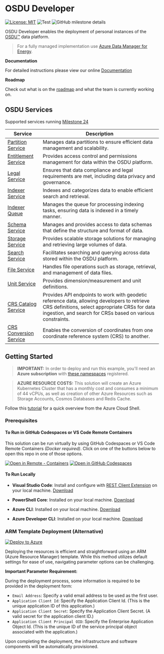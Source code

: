 # OSDU Developer

[![License: MIT](https://img.shields.io/badge/License-MIT-yellow.svg)](https://opensource.org/licenses/MIT)  ![Test](https://github.com/github/docs/actions/workflows/test.yml/badge.svg) ![GitHub milestone details](https://img.shields.io/github/milestones/progress/azure/osdu-developer/1)


<!-- ![Github Issues](https://img.shields.io/github/issues/azure/osdu-developer)
![Github Pull Requests](https://img.shields.io/github/issues-pr/azure/osdu-developer) -->


OSDU Developer enables the deployment of personal instances of the [OSDU™](https://community.opengroup.org/osdu/platform) data platform. 

> For a fully managed implementation use [Azure Data Manager for Energy](https://azure.microsoft.com/en-us/products/data-manager-for-energy).


__Documentation__

For detailed instructions please view our online [Documentation](https://azure.github.io/osdu-developer/)

__Roadmap__

Check out what is on the [roadmap](https://github.com/orgs/Azure/projects/696/views/2) and what the team is currently working on.

## OSDU Services

Supported services running [Milestone 24](https://community.opengroup.org/groups/osdu/platform/-/milestones/26#tab-issues)

| **Service**                                                                                     | **Description**                                                                                 |
|-------------------------------------------------------------------------------------------------|-------------------------------------------------------------------------------------------------|
| [Partition Service](https://community.opengroup.org/osdu/platform/system/partition)             | Manages data partitions to ensure efficient data management and scalability.                    |
| [Entitlement Service](https://community.opengroup.org/osdu/platform/security-and-compliance/entitlements) | Provides access control and permissions management for data within the OSDU platform. |
| [Legal Service](https://community.opengroup.org/osdu/platform/security-and-compliance/legal)   | Ensures that data compliance and legal requirements are met, including data privacy and governance. |
| [Indexer Service](https://community.opengroup.org/osdu/platform/system/indexer-service)        | Indexes and categorizes data to enable efficient search and retrieval.                           |
| [Indexer Queue](https://community.opengroup.org/osdu/platform/system/indexer-queue)            | Manages the queue for processing indexing tasks, ensuring data is indexed in a timely manner.    |
| [Schema Service](https://community.opengroup.org/osdu/platform/system/schema-service)          | Manages and provides access to data schemas that define the structure and format of data.        |
| [Storage Service](https://community.opengroup.org/osdu/platform/system/storage)                | Provides scalable storage solutions for managing and retrieving large volumes of data.           |
| [Search Service](https://community.opengroup.org/osdu/platform/system/search-service)          | Facilitates searching and querying across data stored within the OSDU platform.                  |
| [File Service](https://community.opengroup.org/osdu/platform/system/file)                      | Handles file operations such as storage, retrieval, and management of data files.                |
| [Unit Service](https://community.opengroup.org/osdu/platform/system/reference/unit-service)    | Provides dimension/measurement and unit definitions.                                             |
| [CRS Catalog Service](https://community.opengroup.org/osdu/platform/system/reference/crs-catalog-service) | Provides API endpoints to work with geodetic reference data, allowing developers to retrieve CRS definitions, select appropriate CRSs for data ingestion, and search for CRSs based on various constraints. |
| [CRS Conversion Service](https://community.opengroup.org/osdu/platform/system/reference/crs-conversion-service)  | Enables the conversion of coordinates from one coordinate reference system (CRS) to another. |

## Getting Started

> **IMPORTANT:** In order to deploy and run this example, you'll need an **Azure subscription** with [these namespaces](./docs/resource-providers.md) registered. 

> **AZURE RESOURCE COSTS:** This solution will create an Azure Kubernetes Cluster that has a monthly cost and consumes a minimum of 44 vCPUs, as well as creation of other Azure Resources such as Storage Accounts, Cosmos Databases and Redis Cache.

Follow this [tutorial](https://azure.github.io/osdu-developer/tutorial_cli/) for a quick overview from the Azure Cloud Shell.

### Prerequisites

#### To Run in GitHub Codespaces or VS Code Remote Containers

This solution can be run virtually by using GitHub Codespaces or VS Code Remote Containers _(Docker required)_.  Click on one of the buttons below to open this repo in one of those options. 

[![Open in Remote - Containers](https://img.shields.io/static/v1?style=for-the-badge&label=Remote%20-%20Containers&message=Open&color=blue&logo=visualstudiocode)](https://vscode.dev/redirect?url=vscode://ms-vscode-remote.remote-containers/cloneInVolume?url=https://github.com/Azure/osdu-developer)
[![Open in GitHub Codespaces](https://img.shields.io/static/v1?style=for-the-badge&label=GitHub+Codespaces&message=Open&color=brightgreen&logo=github)](https://github.com/codespaces/new?skip_quickstart=true&machine=basicLinux32gb&repo=742135816&ref=main&devcontainer_path=.devcontainer%2Fdevcontainer.json&geo=UsEast)

#### To Run Locally

- __Visual Studio Code__: Install and configure with [REST Client Extension](https://marketplace.visualstudio.com/items?itemName=humao.rest-client) on your local machine. [Download](https://code.visualstudio.com/download)

- __PowerShell Core__: Installed on your local machine.  [Download](https://learn.microsoft.com/en-us/powershell/scripting/install/installing-powershell?view=powershell-7.4)

- __Azure CLI__: Installed on your local machine. [Download](https://docs.microsoft.com/en-us/cli/azure/install-azure-cli)

- __Azure Developer CLI__: Installed on your local machine. [Download](https://learn.microsoft.com/en-us/azure/developer/azure-developer-cli/install-azd)



### ARM Template Deployment  (Alternative)

[![Deploy to Azure](https://aka.ms/deploytoazurebutton)](https://portal.azure.com/#create/Microsoft.Template/uri/https%3A%2F%2Fraw.githubusercontent.com%2FAzure%2Fosdu-developer%2Fmain%2Fazuredeploy.json)

Deploying the resources is efficient and straightforward using an ARM (Azure Resource Manager) template. While this method utilizes default settings for ease of use, navigating parameter options can be challenging.

**Important Parameter Requirement:**

During the deployment process, some information is required to be provided in the deployment form:

- `Email Address`: Specify a valid email address to be used as the first user.
- `Application Client Id`: Specify the Application Client Id. (This is the unique application ID of this application.)
- `Application Client Secret`: Specify the Application Client Secret. (A valid secret for the application client ID.)
- `Application Client Principal OID`: Specify the Enterprise Application Object Id. (This is the unique ID of the service principal object associated with the application.)

Upon completing the deployment, the infrastructure and software components will be automatically provisioned. 

